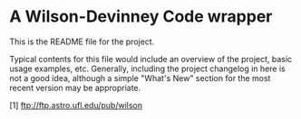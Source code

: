 
A Wilson-Devinney Code wrapper
==============================

This is the README file for the project.


Typical contents for this file would include an overview of the project, basic
usage examples, etc. Generally, including the project changelog in here is not
a good idea, although a simple "What's New" section for the most recent version
may be appropriate.

[1] ftp://ftp.astro.ufl.edu/pub/wilson

